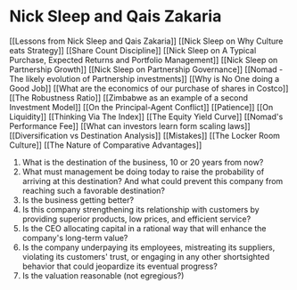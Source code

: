 # Nick Sleep and Qais Zakaria


[[Lessons from Nick Sleep and Qais Zakaria]]
[[Nick Sleep on Why Culture eats Strategy]]
[[Share Count Discipline]]
[[Nick Sleep on A Typical Purchase, Expected Returns and Portfolio Management]]
[[Nick Sleep on Partnership Growth]]
[[Nick Sleep on Partnership Governance]]
[[Nomad - The likely evolution of Partnership investments]]
[[Why is No One doing a Good Job]]
[[What are the economics of our purchase of shares in Costco]]
[[The Robustness Ratio]]
[[Zimbabwe as an example of a second Investment Model]]
[[On the Principal-Agent Conflict]]
[[Patience]]
[[On Liquidity]]
[[Thinking Via The Index]]
[[The Equity Yield Curve]]
[[Nomad's Performance Fee]]
[[What can investors learn form scaling laws]]
[[Diversification vs Destination Analysis]]
[[Mistakes]]
[[The Locker Room Culture]]
[[The Nature of Comparative Advantages]]




1. What is the destination of the business, 10 or 20 years from now?
2. What must management be doing today to raise the probability of arriving at this destination? And what could prevent this company from reaching such a favorable destination?
3. Is the business getting better?
4. Is this company strengthening its relationship with customers by providing superior products, low prices, and efficient service? 
5. Is the CEO allocating capital in a rational way that will enhance the company's long-term value?
6. Is the company underpaying its employees, mistreating its suppliers, violating its customers' trust, or engaging in any other shortsighted behavior that could jeopardize its eventual progress?
7. Is the valuation reasonable (not egregious?)